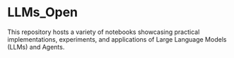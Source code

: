 # LLMs_Open

This repository hosts a variety of notebooks showcasing practical implementations, experiments, and applications of Large Language Models (LLMs) and Agents.
